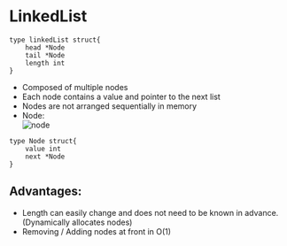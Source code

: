# LinkedList
```
type linkedList struct{
    head *Node
    tail *Node
    length int
}
```
- Composed of multiple nodes
- Each node contains a value and pointer to the next list
- Nodes are not arranged sequentially in memory
- Node: <br>
![node](https://user-images.githubusercontent.com/71340325/188661020-949841cf-6ba9-4309-9b3e-1474e1e201fa.PNG)

```
type Node struct{
    value int
    next *Node
}
```

## Advantages:
- Length can easily change and does not need to be known in advance. (Dynamically allocates nodes)
- Removing / Adding nodes at front in O(1)
